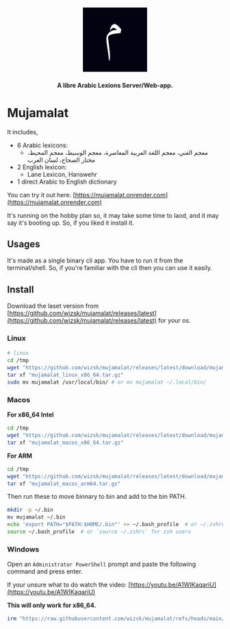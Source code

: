 <p align="center"><a src="https://github.com/wizsk/mujamalat/releases/latest"><img src="./pub/fav.png" width="150"></a></p>

<h4 align="center">A libre Arabic Lexions Server/Web-app.</h4>

# Mujamalat

It includes,

- 6 Arabic lexicons:
    - معجم الغني، معجم اللغة العربية المعاصرة، معجم الوسيط، معجم المحيط، مختار الصحاح، لسان العرب
- 2 English lexicon:
    - Lane Lexicon, Hanswehr
- 1 direct Arabic to English dictionary

You can try it out here. [https://mujamalat.onrender.com](https://mujamalat.onrender.com)

It's running on the hobby plan so, it may take some time to laod, and it may say it's booting up. So, if you liked it
install it.

## Usages

It's made as a single binary cli app. You have to run it from the terminal/shell.
So, if you're familiar with the cli then you can use it easily.


## Install

Download the laset version from [https://github.com/wizsk/mujamalat/releases/latest](https://github.com/wizsk/mujamalat/releases/latest) for your os.

### Linux

```bash
# linux
cd /tmp
wget "https://github.com/wizsk/mujamalat/releases/latest/download/mujamalat_linux_x86_64.tar.gz"
tar xf "mujamalat_linux_x86_64.tar.gz"
sudo mv mujamalat /usr/local/bin/ # or mv mujamalat ~/.local/bin/
```


### Macos

**For x86_64 Intel**

```sh
cd /tmp
wget "https://github.com/wizsk/mujamalat/releases/latest/download/mujamalat_macos_x86_64.tar.gz"
tar xf "mujamalat_macos_x86_64.tar.gz"
```
**For ARM**

```sh
cd /tmp
wget "https://github.com/wizsk/mujamalat/releases/latest/download/mujamalat_macos_arm64.tar.gz"
tar xf "mujamalat_macos_arm64.tar.gz"
```
Then run these to move binnary to bin and add to the bin PATH.

```sh
mkdir -p ~/.bin
mv mujamalat ~/.bin
echo 'export PATH="$PATH:$HOME/.bin"' >> ~/.bash_profile  # or ~/.zshrc for zsh users
source ~/.bash_profile  # or `source ~/.zshrc` for zsh users
```

### Windows

Open an `Administrator PowerShell` prompt and paste the following command and press enter.

If your unsure what to do watch the video: [https://youtu.be/A1WIKaqariU](https://youtu.be/A1WIKaqariU)

**This will only work for x86_64.**

```ps1
irm "https://raw.githubusercontent.com/wizsk/mujamalat/refs/heads/main/install.ps1" | iex
```
